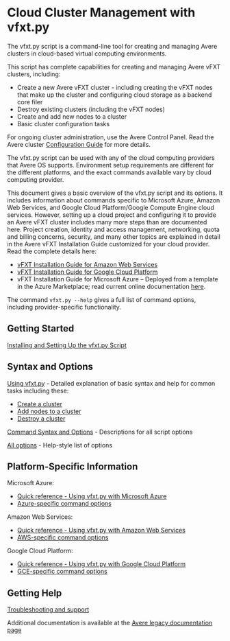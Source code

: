 # Cloud Cluster Management with vfxt.py

The vfxt.py script is a command-line tool for creating and managing Avere clusters in cloud-based virtual computing environments.

This script has complete capabilities for creating and managing Avere vFXT clusters, including:

* Create a new Avere vFXT cluster - including creating the vFXT nodes that make up the cluster and configuring cloud storage as a backend core filer
* Destroy existing clusters (including the vFXT nodes)
* Create and add new nodes to a cluster
* Basic cluster configuration tasks

For ongoing cluster administration, use the Avere Control Panel. Read the Avere cluster [Configuration Guide](<https://azure.github.io/Avere/#operations>) for more details.

The vfxt.py script can be used with any of the cloud computing providers that Avere OS supports. Environment setup requirements are different for the different platforms, and the exact commands available vary by cloud computing provider.

This document gives a basic overview of the vfxt.py script and its options. It includes information about commands specific to Microsoft Azure, Amazon Web Services, and Google Cloud Platform/Google Compute Engine cloud services. However, setting up a cloud project and configuring it to provide an Avere vFXT cluster includes many more steps than are documented here. Project creation, identity and access management, networking, quota and billing concerns, security, and many other topics are explained in detail in the Avere vFXT Installation Guide customized for your cloud provider. Read the complete details here:

* [vFXT Installation Guide for Amazon Web Services](<https://azure.github.io/Avere/#vfxt>)
* [vFXT Installation Guide for Google Cloud Platform](<https://azure.github.io/Avere/#vfxt>)
* vFXT Installation Guide for Microsoft Azure – Deployed from a template in the Azure Marketplace; read current online documentation [here](<https://aka.ms/averedocs>).

The command `vfxt.py --help` gives a full list of command options, including provider-specific functionality.

## Getting Started

[Installing and Setting Up the vfxt.py Script](installation.md)

## Syntax and Options

[Using vfxt.py](using_vfxt_py.md) - Detailed explanation of basic syntax and help for common tasks including these:

* [Create a cluster](using_vfxt_py.md#creating-a-cluster)
* [Add nodes to a cluster](using_vfxt_py.md#add-nodes-to-a-cluster)
* [Destroy a cluster](using_vfxt_py.md#destroy-a-cluster)

[Command Syntax and Options](syntax.md) - Descriptions for all script options

[All options](all_options.md) - Help-style list of options

## Platform-Specific Information

Microsoft Azure:

* [Quick reference - Using vfxt.py with Microsoft Azure](azure_reference.md)
* [Azure-specific command options](azure_options.md)

Amazon Web Services:

* [Quick reference - Using vfxt.py with Amazon Web Services](aws_reference.md)
* [AWS-specific command options](aws_options.md)

Google Cloud Platform:

* [Quick reference - Using vfxt.py with Google Cloud Platform](gce_reference.md)
* [GCE-specific command options](gce_options.md)

## Getting Help

[Troubleshooting and support](troubleshooting.md)

Additional documentation is available at the [Avere legacy documentation page](<https://azure.github.io/Avere/>)
